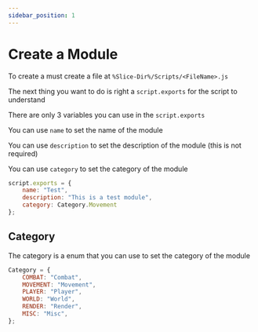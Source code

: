 ```yaml
---
sidebar_position: 1
---
```


# Create a Module

To create a must create a file at `%Slice-Dir%/Scripts/<FileName>.js`

The next thing you want to do is right a `script.exports` for the script to understand

There are only 3 variables you can use in the `script.exports`

You can use `name` to set the name of the module

You can use `description` to set the description of the module (this is not required)

You can use `category` to set the category of the module

```js
script.exports = {
    name: "Test",
    description: "This is a test module",
    category: Category.Movement
};
```

## Category

The category is a enum that you can use to set the category of the module

```js
Category = {
    COMBAT: "Combat",
    MOVEMENT: "Movement",
    PLAYER: "Player",
    WORLD: "World",
    RENDER: "Render",
    MISC: "Misc",
};
```